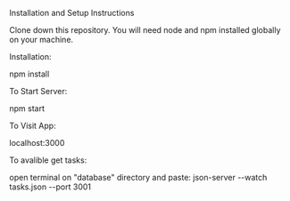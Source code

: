 
Installation and Setup Instructions

Clone down this repository. You will need node and npm installed globally on your machine.

Installation:

npm install

To Start Server:

npm start

To Visit App:

localhost:3000

To avalible  get tasks:

open terminal on "database" directory and paste: 
json-server --watch tasks.json --port 3001
